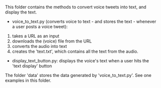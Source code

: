 This folder contains the methods to convert voice tweets into text, and display the text.

- voice_to_text.py (converts voice to text - and stores the text - whenever a user posts a voice tweet):
1) takes a URL as an input
2) downloads the (voice) file from the URL
3) converts the audio into text
4) creates the 'text.txt', which contains all the text from the audio.

- display_text_button.py: displays the voice's text when a user hits the 'text display' button

The folder 'data' stores the data generated by 'voice_to_text.py'. See one examples in this folder.
